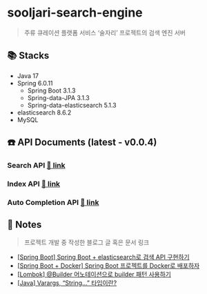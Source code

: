 # sooljari-search-engine
> 주류 큐레이션 플랫폼 서비스 ‘술자리’ 프로젝트의 검색 엔진 서버

## 📚 Stacks
* Java 17
* Spring 6.0.11
  * Spring Boot 3.1.3
  * Spring-data-JPA 3.1.3
  * Spring-data-elasticsearch 5.1.3
* elasticsearch 8.6.2
* MySQL

## ☎️ API Documents (latest - v0.0.4)
### Search API [🔗 link](docs/searchAPI/v0.0.3.md)
### Index API [🔗 link](docs/indexAPI/v0.0.2.md)
### Auto Completion API [🔗 link](docs/autocompletionAPI/v0.0.4.md)

## 📔 Notes
> 프로젝트 개발 중 작성한 블로그 글 혹은 문서 링크
* [[Spring Boot] Spring Boot + elasticsearch로 검색 API 구현하기](https://j-1001000.tistory.com/1)
* [[Spring Boot + Docker] Spring Boot 프로젝트를 Docker로 배포하자](https://j-1001000.tistory.com/2)
* [[Lombok] @Builder 어노테이션으로 builder 패턴 사용하기](https://j-1001000.tistory.com/3)
* [[Java] Varargs, “String…” 타입이란?](https://j-1001000.tistory.com/4)